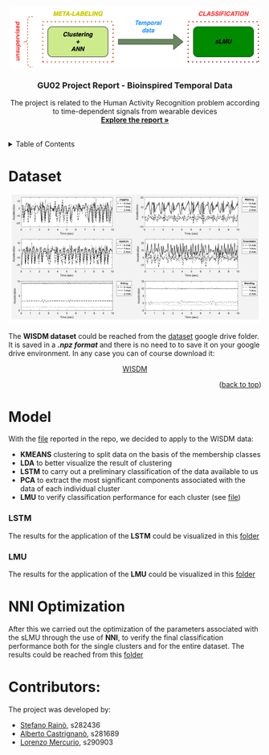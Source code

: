 <div id="top"></div>
<br />
<div align="center">
  <a href="https://github.com/MLinApp-polito/mla-prj-01-gu2/blob/main/report.pdf">
    <img src="images/project.png" alt="Logo">
  </a>

<h3 align="center">GU02 Project Report - Bioinspired Temporal Data</h3>

  <p align="center">
    The project is related to the Human Activity Recognition problem according to time-dependent signals from wearable devices
    <br />
    <a href="https://github.com/MLinApp-polito/mla-prj-01-gu2/blob/main/report.pdf"><strong>Explore the report »</strong></a>
    <br />
    <br />
  </p>
</div>



<!-- TABLE OF CONTENTS -->
<details>
  <summary>Table of Contents</summary>
  <ol>
    <li>
      <a href="#dataset">Dataset</a>
    </li>
    <li>
      <a href="#model">Model</a>
    </li>
    <li>
      <a href="#nni">NNI Optimization</a>
    </li>
    <li><a href="#contributors">Contributors</a></li>
  </ol>
</details>

<!-- ABOUT THE PROJECT -->
# Dataset
<div align="center">
  <a href="https://drive.google.com/drive/folders/1T4QHQCKpAyYBB8hqd2-wsE4s_POkOCaH?usp=sharing">
    <img src="images/wisdm.png" alt="wisdm" width="500">
  </a>
</div>

The **WISDM dataset** could be reached from the [dataset](https://drive.google.com/drive/folders/1T4QHQCKpAyYBB8hqd2-wsE4s_POkOCaH?usp=sharing) google drive folder. It is saved in a ***.npz format*** and there is no need to to save it on your google drive environment. In any case you can of course download it: 
<div align='center'>
  <a href=https://drive.google.com/drive/folders/1T4QHQCKpAyYBB8hqd2-wsE4s_POkOCaH?usp=sharing"> WISDM </a>
</div>

<p align="right">(<a href="#top">back to top</a>)</p>


# Model
With the [file](https://github.com/MLinApp-polito/mla-prj-01-gu2/blob/main/notebooks/K-MEANS%20for%20WISDM%20meta-labeling.ipynb) reported in the repo, we decided to apply to the WISDM data:
- **KMEANS** clustering to split data on the basis of the membership classes
- **LDA** to better visualize the result of clustering
- **LSTM** to carry out a preliminary classification of the data available to us
- **PCA** to extract the most significant components associated with the data of each individual cluster
- **LMU** to verify classification performance for each cluster (see [file](https://github.com/MLinApp-polito/mla-prj-01-gu2/blob/main/notebooks/LMU%20for%20the%20Clusters.ipynb))

### LSTM
The results for the application of the **LSTM** could be visualized in this [folder](https://github.com/MLinApp-polito/mla-prj-01-gu2/tree/main/lstm)

### LMU
The results for the application of the **LMU** could be visualized in this [folder](https://github.com/MLinApp-polito/mla-prj-01-gu2/tree/main/lmu)

# NNI Optimization
After this we carried out the optimization of the parameters associated with the sLMU through the use of **NNI**, to verify the final classification performance both for the single clusters and for the entire dataset. The results could be reached from this [folder](https://github.com/MLinApp-polito/mla-prj-01-gu2/tree/main/evaluations)



# Contributors:
The project was developed by:
- [Stefano Rainò][steo-url], s282436
- [Alberto Castrignanò][albo-url], s281689
- [Lorenzo Mercurio][lome-url], s290903

<!-- MARKDOWN LINKS & IMAGES -->
<!-- https://www.markdownguide.org/basic-syntax/#reference-style-links -->
[contributors-shield]: https://img.shields.io/github/contributors/github_username/repo_name.svg?style=for-the-badge

[steo-url]: https://github.com/steo13

[lome-url]: https://github.com/LorenzoMercurio10

[albo-url]: https://github.com/AlbInitPolito

[forks-shield]: https://img.shields.io/github/forks/github_username/repo_name.svg?style=for-the-badge
[forks-url]: https://github.com/github_username/repo_name/network/members
[stars-shield]: https://img.shields.io/github/stars/github_username/repo_name.svg?style=for-the-badge
[stars-url]: https://github.com/github_username/repo_name/stargazers
[issues-shield]: https://img.shields.io/github/issues/github_username/repo_name.svg?style=for-the-badge
[issues-url]: https://github.com/github_username/repo_name/issues
[license-shield]: https://img.shields.io/github/license/github_username/repo_name.svg?style=for-the-badge
[license-url]: https://github.com/github_username/repo_name/blob/master/LICENSE.txt
[linkedin-shield]: https://img.shields.io/badge/-LinkedIn-black.svg?style=for-the-badge&logo=linkedin&colorB=555
[linkedin-url]: https://linkedin.com/in/linkedin_username
[product-screenshot]: images/screenshot.png
